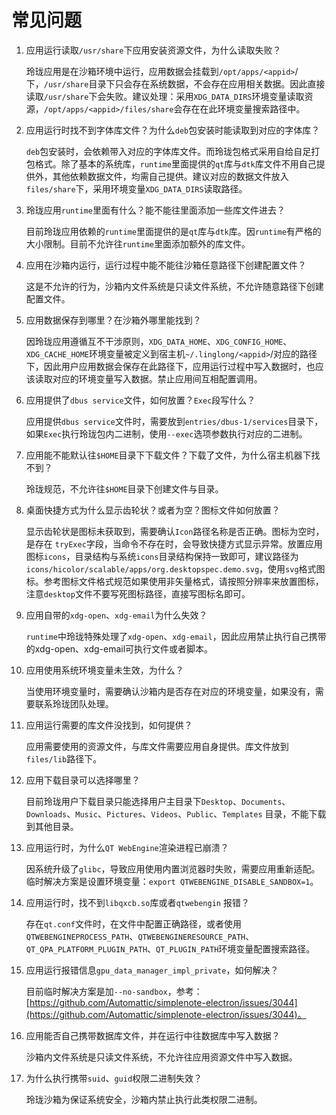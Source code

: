 # 常见问题

1. 应用运行读取`/usr/share`下应用安装资源文件，为什么读取失败？

   玲珑应用是在沙箱环境中运行，应用数据会挂载到`/opt/apps/<appid>`/下，`/usr/share`目录下只会存在系统数据，不会存在应用相关数据。因此直接读取`/usr/share`下会失败。建议处理：采用`XDG_DATA_DIRS`环境变量读取资源，`/opt/apps/<appid>/files/share`会存在在此环境变量搜索路径中。

2. 应用运行时找不到字体库文件？为什么`deb`包安装时能读取到对应的字体库？

   `deb`包安装时，会依赖带入对应的字体库文件。而玲珑包格式采用自给自足打包格式。除了基本的系统库，`runtime`里面提供的`qt`库与`dtk`库文件不用自己提供外，其他依赖数据文件，均需自己提供。建议对应的数据文件放入`files/share`下，采用环境变量`XDG_DATA_DIRS`读取路径。

3. 玲珑应用`runtime`里面有什么？能不能往里面添加一些库文件进去？

   目前玲珑应用依赖的`runtime`里面提供的是`qt`库与`dtk`库。因`runtime`有严格的大小限制。目前不允许往`runtime`里面添加额外的库文件。

4. 应用在沙箱内运行，运行过程中能不能往沙箱任意路径下创建配置文件？

   这是不允许的行为，沙箱内文件系统是只读文件系统，不允许随意路径下创建配置文件。

5. 应用数据保存到哪里？在沙箱外哪里能找到？

   因玲珑应用遵循互不干涉原则，`XDG_DATA_HOME`、`XDG_CONFIG_HOME`、`XDG_CACHE_HOME`环境变量被定义到宿主机`~/.linglong/<appid>`/对应的路径下，因此用户应用数据会保存在此路径下，应用运行过程中写入数据时，也应该读取对应的环境变量写入数据。禁止应用间互相配置调用。

6. 应用提供了`dbus service`文件，如何放置？`Exec`段写什么？

   应用提供`dbus service`文件时，需要放到`entries/dbus-1/services`目录下，如果`Exec`执行玲珑包内二进制，使用`--exec`选项参数执行对应的二进制。

7. 应用能不能默认往`$HOME`目录下下载文件？下载了文件，为什么宿主机器下找不到？

   玲珑规范，不允许往`$HOME`目录下创建文件与目录。

8. 桌面快捷方式为什么显示齿轮状？或者为空？图标文件如何放置？

    显示齿轮状是图标未获取到，需要确认`Icon`路径名称是否正确。图标为空时，是存在 `tryExec`字段，当命令不存在时，会导致快捷方式显示异常。放置应用图标`icons`，目录结构与系统`icons`目录结构保持一致即可，建议路径为`icons/hicolor/scalable/apps/org.desktopspec.demo.svg`，使用`svg`格式图标。参考图标文件格式规范如果使用非矢量格式，请按照分辨率来放置图标，注意`desktop`文件不要写死图标路径，直接写图标名即可。

9. 应用自带的`xdg-open`、`xdg-email`为什么失效？

    `runtime`中玲珑特殊处理了`xdg-open`、`xdg-email`，因此应用禁止执行自己携带的xdg-open、xdg-email可执行文件或者脚本。

10. 应用使用系统环境变量未生效，为什么？

    当使用环境变量时，需要确认沙箱内是否存在对应的环境变量，如果没有，需要联系玲珑团队处理。

11. 应用运行需要的库文件没找到，如何提供？

    应用需要使用的资源文件，与库文件需要应用自身提供。库文件放到`files/lib`路径下。

12. 应用下载目录可以选择哪里？

    目前玲珑用户下载目录只能选择用户主目录下`Desktop`、`Documents`、`Downloads`、`Music`、`Pictures`、`Videos`、`Public`、`Templates` 目录，不能下载到其他目录。

13. 应用运行时，为什么`QT WebEngine`渲染进程已崩溃？

    因系统升级了`glibc`，导致应用使用内置浏览器时失败，需要应用重新适配。临时解决方案是设置环境变量：`export QTWEBENGINE_DISABLE_SANDBOX=1`。

14. 应用运行时，找不到`libqxcb.so`库或者`qtwebengin` 报错？

    存在`qt.conf`文件时，在文件中配置正确路径，或者使用 `QTWEBENGINEPROCESS_PATH`、`QTWEBENGINERESOURCE_PATH`、`QT_QPA_PLATFORM_PLUGIN_PATH`、`QT_PLUGIN_PATH`环境变量配置搜索路径。

15. 应用运行报错信息`gpu_data_manager_impl_private`，如何解决？

    目前临时解决方案是加`--no-sandbox`，参考：[https://github.com/Automattic/simplenote-electron/issues/3044](https://github.com/Automattic/simplenote-electron/issues/3044)。

16. 应用能否自己携带数据库文件，并在运行中往数据库中写入数据？

    沙箱内文件系统是只读文件系统，不允许往应用资源文件中写入数据。

17. 为什么执行携带`suid`、`guid`权限二进制失效？

    玲珑沙箱为保证系统安全，沙箱内禁止执行此类权限二进制。
